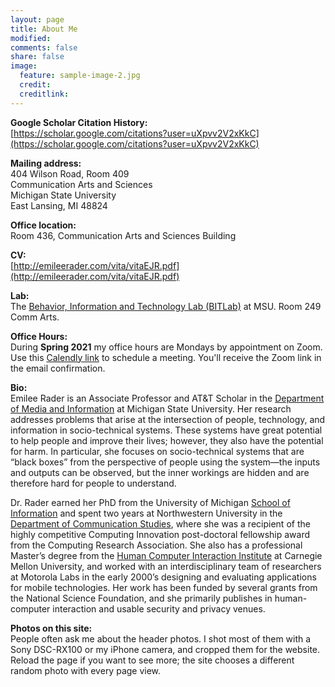 ```yaml
---
layout: page
title: About Me
modified: 
comments: false
share: false
image:
  feature: sample-image-2.jpg
  credit: 
  creditlink: 
---
```


**Google Scholar Citation History:**  
[https://scholar.google.com/citations?user=uXpvv2V2xKkC](https://scholar.google.com/citations?user=uXpvv2V2xKkC)

**Mailing address:**  
404 Wilson Road, Room 409  
Communication Arts and Sciences  
Michigan State University  
East Lansing, MI  48824

**Office location:**  
Room 436, Communication Arts and Sciences Building

<!-- **Click for a high resolution photo:**  -->
<!-- <figure> -->
<!-- 	<a href="{{ site.url }}/images/emilee_rader.jpg"><img src="{{ site.url }}/images/emilee_rader_thumbnail.jpg"></a> -->
<!-- </figure> -->

**CV:**  
[http://emileerader.com/vita/vitaEJR.pdf](http://emileerader.com/vita/vitaEJR.pdf)

**Lab:**  
The [Behavior, Information and Technology Lab (BITLab)](https://bitlab.cas.msu.edu) at MSU. Room 249 Comm Arts.

**Office Hours:**  
During **Spring 2021** my office hours are Mondays by appointment on Zoom. Use this [Calendly link](https://calendly.com/emileerader/office-hours-spring-2021) to schedule a meeting. You'll receive the Zoom link in the email confirmation.

**Bio:**  
Emilee Rader is an Associate Professor and AT&T Scholar in the [Department of Media and Information](http://mi.msu.edu) at Michigan State University. Her research addresses problems that arise at the intersection of people, technology, and information in socio-technical systems. These systems have great potential to help people and improve their lives; however, they also have the potential for harm. In particular, she focuses on socio-technical systems that are “black boxes” from the perspective of people using the system—the inputs and outputs can be observed, but the inner workings are hidden and are therefore hard for people to understand.

Dr. Rader earned her PhD from the University of Michigan [School of Information](https://www.si.umich.edu) and spent two years at Northwestern University in the [Department of Communication Studies](http://www.communication.northwestern.edu/departments/communicationstudies), where she was a recipient of the highly competitive Computing Innovation post-doctoral fellowship award from the Computing Research Association. She also has a professional Master’s degree from the [Human Computer Interaction Institute](https://www.hcii.cmu.edu) at Carnegie Mellon University, and worked with an interdisciplinary team of researchers at Motorola Labs in the early 2000’s designing and evaluating applications for mobile technologies. Her work has been funded by several grants from the National Science Foundation, and she primarily publishes in human-computer interaction and usable security and privacy venues.

**Photos on this site:**  
People often ask me about the header photos. I shot most of them with a Sony DSC-RX100 or my iPhone camera, and cropped them for the website. Reload the page if you want to see more; the site chooses a different random photo with every page view.